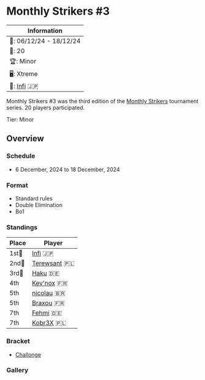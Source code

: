 # Monthly Strikers #3 

|Information|
|-|
|:calendar:: 06/12/24 - 18/12/24|
|:busts_in_silhouette:: 20|
|:trophy:: Minor|
|:desktop_computer:: Xtreme|
|:1st_place_medal:: [Infi](../../players/japanese/infi.md) :jp:|

Monthly Strikers #3 was the third edition of the [Monthly Strikers](monthlymain.md) tournament series.
20 players participated. 

Tier: Minor

## Overview

### Schedule
- 6 December, 2024 to 18 December, 2024

### Format
- Standard rules
- Double Elimination
- Bo1

### Standings

|Place|Player|
|-|-|
|1st:1st_place_medal:|[Infi](../../players/japanese/infi.md) :jp:|
|2nd:2nd_place_medal:|[Terewsant](../../players/polish/terewsant.md) :poland:|
|3rd:3rd_place_medal:|[Haku](../../players/german/haku.md) :de:|
|4th|[Kev'nox](../../players/french/kevnox.md) :fr:|
|5th|[nicolau](../../players/brazilian/nicolau.md) :brazil:|
|5th|[Braxou](../../players/french/braxou.md) :fr:|
|7th|[Fehmi](../../players/german/fehmi.md) :de:|
|7th|[Kobr3X](../../players/polish/kobr3x.md) :poland:|

### Bracket

- [Challonge](https://challonge.com/qnelw451)

### Gallery